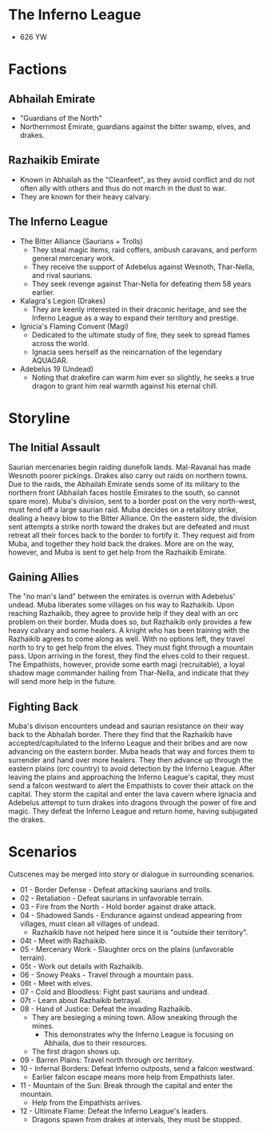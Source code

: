 # The Inferno League
* 626 YW

# Factions
## Abhailah Emirate
* "Guardians of the North"
* Northernmost Emirate, guardians against the bitter swamp, elves, and drakes.

## Razhaikib Emirate
* Known in Abhailah as the "Cleanfeet", as they avoid conflict and do not often ally with others and thus do not march in the dust to war.
* They are known for their heavy calvary.

## The Inferno League
* The Bitter Alliance (Saurians + Trolls)
  * They steal magic items, raid coffers, ambush caravans, and perform general mercenary work.
  * They receive the support of Adebelus against Wesnoth, Thar-Nella, and rival saurians.
  * They seek revenge against Thar-Nella for defeating them 58 years earlier.
* Kalagra's Legion (Drakes)
  * They are keenly interested in their draconic heritage, and see the Inferno League as a way to expand their territory and prestige.
* Ignicia's Flaming Convent (Magi)
  * Dedicated to the ultimate study of fire, they seek to spread flames across the world.
  * Ignacia sees herself as the reincarnation of the legendary AQUAGAR.
* Adebelus 19 (Undead)
  * Noting that drakefire can warm him ever so slightly, he seeks a true dragon to grant him real warmth against his eternal chill.

# Storyline
## The Initial Assault
Saurian mercenaries begin raiding dunefolk lands. Mal-Ravanal has made Wesnoth poorer pickings. Drakes also carry out raids on northern towns.
Due to the raids, the Abhailah Emirate sends some of its military to the northern front (Abhailah faces hostile Emirates to the south, so cannot spare more).
Muba's division, sent to a border post on the very north-west, must fend off a large saurian raid. Muba decides on a retalitory strike, dealing a heavy blow to the Bitter Alliance.
On the eastern side, the division sent attempts a strike north toward the drakes but are defeated and must retreat all their forces back to the border to fortify it. They request aid from Muba, and together they hold back the drakes. More are on the way, however, and Muba is sent to get help from the Razhaikib Emirate.

## Gaining Allies
The "no man's land" between the emirates is overrun with Adebelus' undead. Muba liberates some villages on his way to Razhaikib.
Upon reaching Razhaikib, they agree to provide help if they deal with an orc problem on their border. Muda does so, but Razhaikib only provides a few heavy calvary and some healers. A knight who has been training with the Razhaikib agrees to come along as well.
With no options left, they travel north to try to get help from the elves. They must fight through a mountain pass.
Upon arriving in the forest, they find the elves cold to their request. The Empathists, however, provide some earth magi (recruitable), a loyal shadow mage commander hailing from Thar-Nella, and indicate that they will send more help in the future.

## Fighting Back
Muba's divison encounters undead and saurian resistance on their way back to the Abhailah border. There they find that the Razhaikib have accepted/capitulated to the Inferno League and their bribes and are now advancing on the eastern border. Muba heads that way and forces them to surrender and hand over more healers.
They then advance up through the eastern plains (orc country) to avoid detection by the Inferno League.
After leaving the plains and approaching the Inferno League's capital, they must send a falcon westward to alert the Empathists to cover their attack on the capital.
They storm the capital and enter the lava cavern where Ignacia and Adebelus attempt to turn drakes into dragons through the power of fire and magic. They defeat the Inferno League and return home, having subjugated the drakes.

# Scenarios
Cutscenes may be merged into story or dialogue in surrounding scenarios.

* 01 - Border Defense - Defeat attacking saurians and trolls.
* 02 - Retaliation - Defeat saurians in unfavorable terrain.
* 03 - Fire from the North - Hold border against drake attack.
* 04 - Shadowed Sands - Endurance against undead appearing from villages, must clean all villages of undead.
  * Razhaikib have not helped here since it is "outside their territory".
* 04t - Meet with Razhaikib.
* 05 - Mercenary Work - Slaughter orcs on the plains (unfavorable terrain).
* 05t - Work out details with Razhaikib.
* 06 - Snowy Peaks - Travel through a mountain pass.
* 06t - Meet with elves.
* 07 - Cold and Bloodless: Fight past saurians and undead.
* 07t - Learn about Razhaikib betrayal.
* 08 - Hand of Justice: Defeat the invading Razhaikib.
  * They are besieging a mining town. Allow sneaking through the mines.
    * This demonstrates why the Inferno League is focusing on Abhaila, due to their resources.
  * The first dragon shows up.
* 09 - Barren Plains: Travel north through orc territory.
* 10 - Infernal Borders: Defeat Inferno outposts, send a falcon westward.
  * Earlier falcon escape means more help from Empathists later.
* 11 - Mountain of the Sun: Break through the capital and enter the mountain.
  * Help from the Empathists arrives.
* 12 - Ultimate Flame: Defeat the Inferno League's leaders.
  * Dragons spawn from drakes at intervals, they must be stopped.
